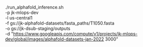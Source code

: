 

./run_alphafold_inference.sh \
-p jk-mlops-dev \
-l us-central1 \
-f gs://jk-alphafold-datasets/fasta_paths/T1050.fasta \
-o gs://jk-dsub-staging/outputs \
-d "https://www.googleapis.com/compute/v1/projects/jk-mlops-dev/global/images/alphafold-datasets-jan-2022 3000" 

